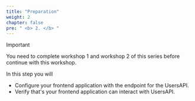 ```yaml
---
title: "Preparation"
weight: 2
chapter: false
pre: " <b> 2. </b> "
---
```


> [!IMPORTANT]
> You need to complete workshop 1 and workshop 2 of this series before continue with this workshop.

In this step you will

- Configure your frontend application with the endpoint for the UsersAPI.
- Verify that's your frontend application can interact with UsersAPI.
